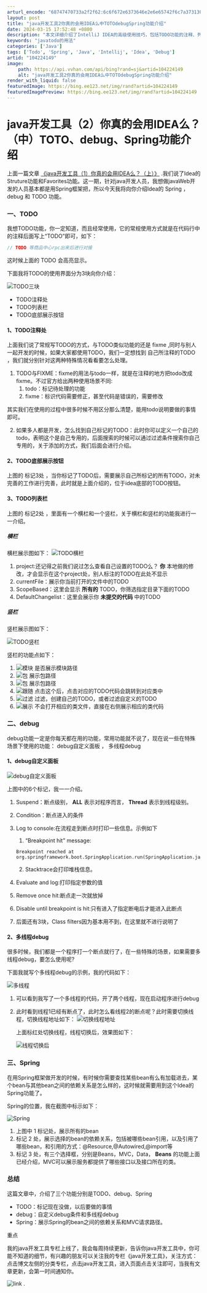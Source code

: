 ```yaml
---
arturl_encode: "68747470733a2f2f62:6c6f672e6373646e2e6e65742f6c7a3731303131373233392f:61727469636c652f64657461696c732f313034323234313439"
layout: post
title: "java开发工具2你真的会用IDEA么中TOTOdebugSpring功能介绍"
date: 2024-03-15 17:52:48 +0800
description: "本文详细介绍了IntelliJ IDEA的高级使用技巧，包括TODO功能的注释、列表和底部按钮操作，"
keywords: "javatodo的用法"
categories: ['Java']
tags: ['Todo', 'Spring', 'Java', 'Intellij', 'Idea', 'Debug']
artid: "104224149"
image:
    path: https://api.vvhan.com/api/bing?rand=sj&artid=104224149
    alt: "java开发工具2你真的会用IDEA么中TOTOdebugSpring功能介绍"
render_with_liquid: false
featuredImage: https://bing.ee123.net/img/rand?artid=104224149
featuredImagePreview: https://bing.ee123.net/img/rand?artid=104224149
---
```


# java开发工具（2）你真的会用IDEA么？（中）TOTO、debug、Spring功能介绍

上面一篇文章
[《java开发工具（1）你真的会用IDEA么？（上）》](https://blog.csdn.net/lz710117239/article/details/104175842)
.我们说了Idea的Struture功能和Favorites功能。这一期，针对java开发人员，我想做javaWeb开发的人员基本都是用Spring框架把，所以今天我将向你介绍Idea的
Spring
，
debug
和
TODO
功能。

### 一、TODO

我想TODO功能，你一定知道，而且经常使用，它的常规使用方式就是在代码行中的注释后面写上“TODO”即可，如下：

```java
// TODO 等商品中心rpc出来后进行对接

```

这时候上面的
TODO
会高亮显示。
  
下面我将TODO的使用界面分为3块向你介绍：
  
![TODO三块](https://i-blog.csdnimg.cn/blog_migrate/3a7fce1e40f7989d1288ca30201e2fe3.png#pic_center)

* TODO注释处
* TODO列表栏
* TODO底部展示按钮

#### 1、TODO注释处

上面我们说了常规写TODO的方式，与TODO类似功能的还是
fixme
,同时与别人一起开发的时候，如果大家都使用TODO，我们一定想找到
自己所注释的TODO
，我们就分别针对这两种特殊情况看看要怎么处理。

1. TODO与FIXME：fixme的用法与todo一样，就是在注释的地方把todo改成fixme。不过官方给出两种使用场景不同:
   1. todo：标记待处理的功能
   2. fixme：标识代码需要修正，甚至代码是错误的，需要修改

其实我们在使用的过程中很多时候不用区分那么清楚，能用todo说明要做的事情即可。

2. 如果多人都是开发，怎么找到自己标记的TODO：此时你可以定义一个自己的todo，表明这个是自己专用的，后面搜索的时候可以通过过滤条件搜索你自己专用的，关于添加的方式，我们后面会进行介绍。

#### 2、TODO底部展示按钮

上图的
标记3处
，当你标记了TODO后，需要展示自己所标记的所有TODO，对未完善的工作进行完善，此时就是上面介绍的，位于idea底部的TODO按钮。

#### 3、TODO列表栏

上图的
标记2处
，里面有一个横栏和一个竖栏，关于横栏和竖栏的功能我进行一一介绍。

##### 横栏

横栏展示图如下：
![TODO横栏](https://i-blog.csdnimg.cn/blog_migrate/fb77452792f2cf655a3d2dc8a81518c1.png)

1. project:还记得之前我们说过怎么查看自己设置的TODO么？
   **你**
   本地做的修改，才会显示在这个project处，别人标注的TODO在此处不显示
2. currentFile：展示你当前打开的文件中的TODO
3. ScopeBased：这里会显示
   **所有的**
   TODO，你筛选指定目录下面的TODO
4. DefaultChangelist：这里会展示你
   **未提交的代码**
   中的TODO

##### 竖栏

竖栏展示图如下：
  
![TODO竖栏](https://i-blog.csdnimg.cn/blog_migrate/bc8c500bb7981f383f74224d6b34a26c.png)
  
竖栏的功能点如下：

1. ![模块](https://i-blog.csdnimg.cn/blog_migrate/3ebd224334ef5ff966e40b977db84fbf.png)
   是否展示模块路径
2. ![包](https://i-blog.csdnimg.cn/blog_migrate/dc57329a2a1f1affbc40d5e79d5f0746.png)
   展示包路径
3. ![包](https://i-blog.csdnimg.cn/blog_migrate/d65d9d84f320fe25936c6234e09c5518.png)
   展示包路径
4. ![跟随](https://i-blog.csdnimg.cn/blog_migrate/62fae2c891731e40af4e8ce92f61e4b7.png)
   点击这个后，点击对应的TODO代码会跳转到对应类中
5. ![过滤](https://i-blog.csdnimg.cn/blog_migrate/c4ae7e521e3de95508bd0ee8e3390f47.png)
   过滤，创建自己的TODO，或者过滤自定义的TODO
6. ![展示](https://i-blog.csdnimg.cn/blog_migrate/86add88fb9c01946fa32b2c7b0008e72.png)
   不会打开相应的类文件，直接在右侧展示相应的类代码

### 二、debug

debug功能一定是你每天都在用的功能，常用功能就不说了，现在说一些在特殊场景下使用的功能：
debug自定义面板
，
多线程debug

#### 1、debug自定义面板

![debug自定义面板](https://i-blog.csdnimg.cn/blog_migrate/b00f9cdad506e8a50e619783d91030fe.png)
  
上图中的6个标记，我一一介绍。

1. Suspend：断点级别，
   **ALL**
   表示对程序而言，
   **Thread**
   表示到线程级别。
2. Condition：断点进入的条件
3. Log to console:在流程走到断点时打印一些信息。示例如下
   1. “Breakpoint hit” message:

   ```
   Breakpoint reached at org.springframework.boot.SpringApplication.run(SpringApplication.java:148)

   ```

   2. Stacktrace会打印堆栈信息。
4. Evaluate and log:打印指定参数的值
5. Remove once hit:断点走一次就放掉
6. Disable until breakpoint is hit:只有进入了指定断电后才能进入此断点
7. 后面还有3块，Class filters因为基本用不到，在这里就不进行说明了

#### 2、多线程debug

很多时候，我们都是一个程序打一个断点就行了，在一些特殊的场景，如果需要多线程debug，要怎么使用呢?
  
下面我就写个多线程debug的示例，我的代码如下：
  
![多线程](https://i-blog.csdnimg.cn/blog_migrate/98e36572bb48f4624bcf84737bf85462.png)

1. 可以看到我写了一个多线程的代码，开了两个线程，现在启动程序进行debug
2. 此时看到线程1已经有断点了，此时怎么看线程2的断点呢？此时需要切换线程，切换线程地址如下：
   ![切换线程地址](https://i-blog.csdnimg.cn/blog_migrate/d6bb872d67bdbede92d60eca1a63ff96.png)
     
   上面标红处切换线程，线程切换后，效果图如下：
     
   ![线程切换后](https://i-blog.csdnimg.cn/blog_migrate/c48cb6a268c3ee314f39db60dda67999.png)

### 三、Spring

在用Spring框架做开发的时候，有时候你需要查找某些bean有么有加载进去，某个bean与其他bean之间的依赖关系是怎么样的，这时候就需要用到这个Idea的Spring功能了。

Spring的位置，我在截图中标示如下：
  
![Spring](https://i-blog.csdnimg.cn/blog_migrate/e7f28d37ccc7a56bcb78b9169df29565.png)

1. 上图中
   1
   标记处，展示所有的bean
2. 标记
   2
   处，展示选择的bean的依赖关系，包括被哪些bean引用，以及引用了哪些bean，和引用的方式：@Resource,@Autowired,@import等
3. 标记
   3
   处，有三个选择框，分别是Beans，MVC，Data，
   **Beans**
   的功能上面已经介绍，MVC可以展示服务都提供了哪些接口以及接口所在的类。

### 总结

这篇文章中，介绍了三个功能分别是TODO、debug、Spring

* TODO：标记现在没做，以后要做的事情
* debug：自定义debug条件和多线程debug
* Spring：展示Spring的bean之间的依赖关系和MVC请求路径。

重点
  
我的java开发工具专栏上线了，我会每周持续更新，告诉你java开发工具中，你可能不知道的细节，有兴趣的朋友可以关注我的专栏《java开发工具》，关注方式：点击博文左侧的分类专栏，点击java开发工具，进入页面点击关注即可，当我有文章更新，会第一时间通知你。

![link](https://i-blog.csdnimg.cn/blog_migrate/3feb1ea9401e73cadef6ff6f83358b01.png)
.